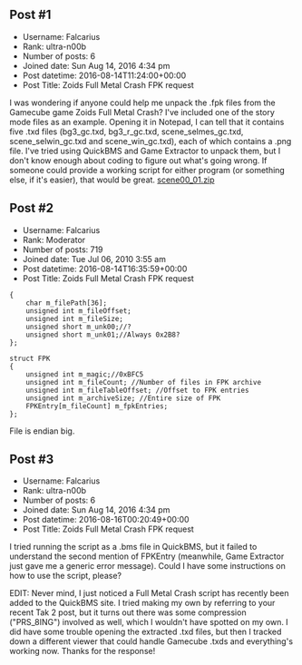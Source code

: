 ## Post #1
- Username: Falcarius
- Rank: ultra-n00b
- Number of posts: 6
- Joined date: Sun Aug 14, 2016 4:34 pm
- Post datetime: 2016-08-14T11:24:00+00:00
- Post Title: Zoids Full Metal Crash FPK request

I was wondering if anyone could help me unpack the .fpk files from the Gamecube game Zoids Full Metal Crash?
I've included one of the story mode files as an example. Opening it in Notepad, I can tell that it contains five .txd files (bg3_gc.txd, bg3_r_gc.txd, scene_selmes_gc.txd, scene_selwin_gc.txd and scene_win_gc.txd), each of which contains a .png file.
I've tried using QuickBMS and Game Extractor to unpack them, but I don't know enough about coding to figure out what's going wrong. If someone could provide a working script for either program (or something else, if it's easier), that would be great.
[scene00_01.zip](https://xentaxbackup.github.io/file/11558_scene00_01.zip)
## Post #2
- Username: Falcarius
- Rank: Moderator
- Number of posts: 719
- Joined date: Tue Jul 06, 2010 3:55 am
- Post datetime: 2016-08-14T16:35:59+00:00
- Post Title: Zoids Full Metal Crash FPK request

```
{
	char m_filePath[36];
	unsigned int m_fileOffset;
	unsigned int m_fileSize;
	unsigned short m_unk00;//?
	unsigned short m_unk01;//Always 0x2B8?
};

struct FPK
{
	unsigned int m_magic;//0xBFC5
	unsigned int m_fileCount; //Number of files in FPK archive
	unsigned int m_fileTableOffset; //Offset to FPK entries
	unsigned int m_archiveSize; //Entire size of FPK
	FPKEntry[m_fileCount] m_fpkEntries;
};

```


File is endian big.
## Post #3
- Username: Falcarius
- Rank: ultra-n00b
- Number of posts: 6
- Joined date: Sun Aug 14, 2016 4:34 pm
- Post datetime: 2016-08-16T00:20:49+00:00
- Post Title: Zoids Full Metal Crash FPK request

I tried running the script as a .bms file in QuickBMS, but it failed to understand the second mention of FPKEntry (meanwhile, Game Extractor just gave me a generic error message). Could I have some instructions on how to use the script, please?

EDIT: Never mind, I just noticed a Full Metal Crash script has recently been added to the QuickBMS site. 
I tried making my own by referring to your recent Tak 2 post, but it turns out there was some compression ("PRS_8ING") involved as well, which I wouldn't have spotted on my own.
I did have some trouble opening the extracted .txd files, but then I tracked down a different viewer that could handle Gamecube .txds and everything's working now. Thanks for the response!
